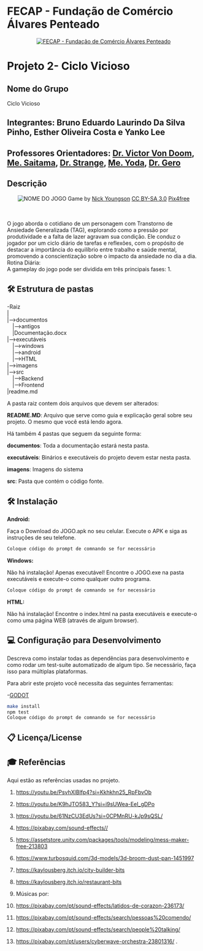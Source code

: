 # FECAP - Fundação de Comércio Álvares Penteado

<p align="center">
<a href= "https://www.fecap.br/"><img src="https://encrypted-tbn0.gstatic.com/images?q=tbn:ANd9GcRhZPrRa89Kma0ZZogxm0pi-tCn_TLKeHGVxywp-LXAFGR3B1DPouAJYHgKZGV0XTEf4AE&usqp=CAU" alt="FECAP - Fundação de Comércio Álvares Penteado" border="0"></a>
</p>

# Projeto 2- Ciclo Vicioso

## Nome do Grupo
Ciclo Vicioso

## Integrantes: Bruno Eduardo Laurindo Da Silva Pinho, Esther Oliveira Costa e Yanko Lee

## Professores Orientadores: <a href="https://www.linkedin.com/in/victorbarq/">Dr. Victor Von Doom</a>, <a href="https://www.linkedin.com/in/victorbarq/">Me. Saitama</a>, <a href="https://www.linkedin.com/in/victorbarq/">Dr. Strange</a>, <a href="https://www.linkedin.com/in/victorbarq/">Me. Yoda</a>, <a href="https://www.linkedin.com/in/victorbarq/">Dr. Gero</a>

## Descrição

<p align="center">
<img src="https://pix4free.org/assets/library/2021-01-20/originals/game.jpg" alt="NOME DO JOGO" border="0">
  Game by <a href="http://www.nyphotographic.com/">Nick Youngson</a> <a rel="license" href="https://creativecommons.org/licenses/by-sa/3.0/">CC BY-SA 3.0</a> <a href="http://pix4free.org/">Pix4free</a>
</p>
<br><br>
O jogo aborda o cotidiano de um personagem com Transtorno de Ansiedade Generalizada (TAG), explorando como a pressão por produtividade e a falta de lazer agravam sua condição. Ele conduz o jogador por um ciclo diário de tarefas e reflexões, com o propósito de destacar a importância do equilíbrio entre trabalho e saúde mental, promovendo a conscientização sobre o impacto da ansiedade no dia a dia.
<br>Rotina Diária:<br>
A gameplay do jogo pode ser dividida em três principais fases:
1.<a
<br><br>

## 🛠 Estrutura de pastas

-Raiz<br>
|<br>
|-->documentos<br>
  &emsp;|-->antigos<br>
  &emsp;|Documentação.docx<br>
|-->executáveis<br>
  &emsp;|-->windows<br>
  &emsp;|-->android<br>
  &emsp;|-->HTML<br>
|-->imagens<br>
|-->src<br>
  &emsp;|-->Backend<br>
  &emsp;|-->Frontend<br>
|readme.md<br>

A pasta raiz contem dois arquivos que devem ser alterados:

<b>README.MD</b>: Arquivo que serve como guia e explicação geral sobre seu projeto. O mesmo que você está lendo agora.

Há também 4 pastas que seguem da seguinte forma:

<b>documentos</b>: Toda a documentação estará nesta pasta.

<b>executáveis</b>: Binários e executáveis do projeto devem estar nesta pasta.

<b>imagens</b>: Imagens do sistema

<b>src</b>: Pasta que contém o código fonte.

## 🛠 Instalação

<b>Android:</b>

Faça o Download do JOGO.apk no seu celular.
Execute o APK e siga as instruções de seu telefone.

```sh
Coloque código do prompt de comnando se for necessário
```

<b>Windows:</b>

Não há instalação! Apenas executável!
Encontre o JOGO.exe na pasta executáveis e execute-o como qualquer outro programa.

```sh
Coloque código do prompt de comnando se for necessário
```

<b>HTML:</b>

Não há instalação!
Encontre o index.html na pasta executáveis e execute-o como uma página WEB (através de algum browser).

## 💻 Configuração para Desenvolvimento

Descreva como instalar todas as dependências para desenvolvimento e como rodar um test-suite automatizado de algum tipo. Se necessário, faça isso para múltiplas plataformas.

Para abrir este projeto você necessita das seguintes ferramentas:

-<a href="https://godotengine.org/download">GODOT</a>

```sh
make install
npm test
Coloque código do prompt de comnando se for necessário
```

## 📋 Licença/License


## 🎓 Referências
Aqui estão as referências usadas no projeto.

1. <https://youtu.be/PsvhXlBlfp4?si=Kkhkhn25_RpFbvOb>
2. <https://youtu.be/K9hJTO583_Y?si=i9sUWea-EeI_gDPo>
3. <https://youtu.be/61NzCU3EdUs?si=0CPMnRU-kJp9sQSL/>
4. <https://pixabay.com/sound-effects//>
5. <https://assetstore.unity.com/packages/tools/modeling/mess-maker-free-213803>
6. <https://www.turbosquid.com/3d-models/3d-broom-dust-pan-1451997>
7. <https://kaylousberg.itch.io/city-builder-bits>
8. <https://kaylousberg.itch.io/restaurant-bits>
   
10. Músicas por:
11. <https://pixabay.com/pt/sound-effects/latidos-de-corazon-236173/>
12. <https://pixabay.com/pt/sound-effects/search/pessoas%20comendo/>
13. <https://pixabay.com/pt/sound-effects/search/people%20talking/>
14. <https://pixabay.com/pt/users/cyberwave-orchestra-23801316/>
.
    
